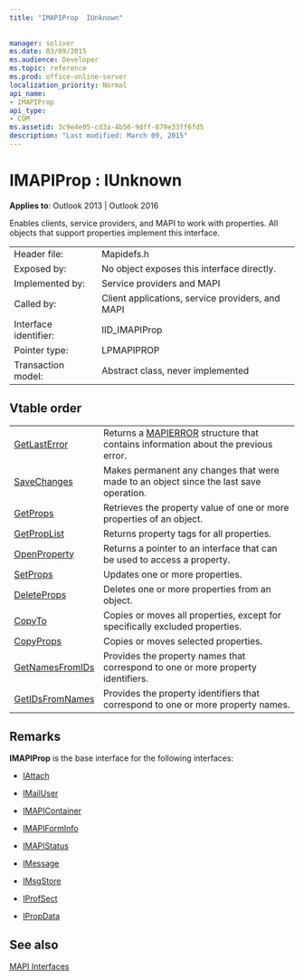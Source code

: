```yaml
---
title: "IMAPIProp  IUnknown"
 
 
manager: soliver
ms.date: 03/09/2015
ms.audience: Developer
ms.topic: reference
ms.prod: office-online-server
localization_priority: Normal
api_name:
- IMAPIProp
api_type:
- COM
ms.assetid: 3c9e4e05-cd3a-4b56-9dff-879e33ff6fd5
description: "Last modified: March 09, 2015"
---
```


# IMAPIProp : IUnknown

  
  
**Applies to**: Outlook 2013 | Outlook 2016 
  
Enables clients, service providers, and MAPI to work with properties. All objects that support properties implement this interface.
  
|||
|:-----|:-----|
|Header file:  <br/> |Mapidefs.h  <br/> |
|Exposed by:  <br/> |No object exposes this interface directly.  <br/> |
|Implemented by:  <br/> |Service providers and MAPI  <br/> |
|Called by:  <br/> |Client applications, service providers, and MAPI  <br/> |
|Interface identifier:  <br/> |IID_IMAPIProp  <br/> |
|Pointer type:  <br/> |LPMAPIPROP  <br/> |
|Transaction model:  <br/> |Abstract class, never implemented  <br/> |
   
## Vtable order

|||
|:-----|:-----|
|[GetLastError](imapiprop-getlasterror.md) <br/> |Returns a [MAPIERROR](mapierror.md) structure that contains information about the previous error.  <br/> |
|[SaveChanges](imapiprop-savechanges.md) <br/> |Makes permanent any changes that were made to an object since the last save operation.  <br/> |
|[GetProps](imapiprop-getprops.md) <br/> |Retrieves the property value of one or more properties of an object.  <br/> |
|[GetPropList](imapiprop-getproplist.md) <br/> |Returns property tags for all properties.  <br/> |
|[OpenProperty](imapiprop-openproperty.md) <br/> |Returns a pointer to an interface that can be used to access a property.  <br/> |
|[SetProps](imapiprop-setprops.md) <br/> |Updates one or more properties.  <br/> |
|[DeleteProps](imapiprop-deleteprops.md) <br/> |Deletes one or more properties from an object.  <br/> |
|[CopyTo](imapiprop-copyto.md) <br/> |Copies or moves all properties, except for specifically excluded properties.  <br/> |
|[CopyProps](imapiprop-copyprops.md) <br/> |Copies or moves selected properties.  <br/> |
|[GetNamesFromIDs](imapiprop-getnamesfromids.md) <br/> |Provides the property names that correspond to one or more property identifiers.  <br/> |
|[GetIDsFromNames](imapiprop-getidsfromnames.md) <br/> |Provides the property identifiers that correspond to one or more property names.  <br/> |
   
## Remarks

 **IMAPIProp** is the base interface for the following interfaces: 
  
- [IAttach](iattachimapiprop.md)
    
- [IMailUser](imailuserimapiprop.md)
    
- [IMAPIContainer](imapicontainerimapiprop.md)
    
- [IMAPIFormInfo](imapiforminfoimapiprop.md)
    
- [IMAPIStatus](imapistatusimapiprop.md)
    
- [IMessage](imessageimapiprop.md)
    
- [IMsgStore](imsgstoreimapiprop.md)
    
- [IProfSect](iprofsectimapiprop.md)
    
- [IPropData](ipropdataimapiprop.md)
    
## See also



[MAPI Interfaces](mapi-interfaces.md)

